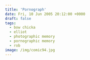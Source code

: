 ```yaml
---
title: 'Pornograph'
date: Fri, 10 Jun 2005 20:12:00 +0000
draft: false
tags:
  - bow chicka
  - elliot
  - photographic memory
  - pornographic memory
  - rob
image: /img/comic94.jpg
---
```


